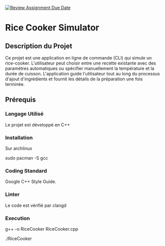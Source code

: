 [![Review Assignment Due Date](https://classroom.github.com/assets/deadline-readme-button-24ddc0f5d75046c5622901739e7c5dd533143b0c8e959d652212380cedb1ea36.svg)](https://classroom.github.com/a/PHq8Kfj_)



# Rice Cooker Simulator

## Description du Projet

Ce projet est une application en ligne de commande (CLI) qui simule un rice-cooker. L'utilisateur peut choisir entre une recette existante avec des paramètres automatiques ou spécifier manuellement la température et la durée de cuisson. L'application guide l'utilisateur tout au long du processus d'ajout d'ingrédients et fournit les détails de la préparation une fois terminée.

## Prérequis

### Langage Utilisé

Le projet est développé en C++


### Installation

Sur archlinux

sudo pacman -S gcc

### Coding Standard

 Google C++ Style Guide.

### Linter

Le code est vérifié par clangd

### Execution

g++ -o RiceCooker RiceCooker.cpp

./RiceCooker